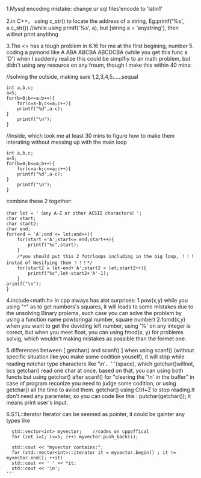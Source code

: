 1.Mysql encoding mistake: change ur sql files'encode to 'latin1'

2.in C++， using c_str() to locate the address of a string, Eg:printf('%s', a.c_str()) //while using printf('%s', a), but [string a = 'anystring'], then willnot print anytihng

3.The <<C plus prime vol.6>> has a tough problem in 6.16 for me at the first begining, number 5. coding a pymorid like
A
ABA
ABCBA
ABCDCBA
(while you get this func a 'D')
when I suddenly realize this could be simplfiy to an math problem, but didn't using any resource on any froum, though I make this within 40 mins:

//solving the outside, making sure 1,2,3,4,5……sequal
    
    int a,b,c;
    a=5;
    for(b=0;b<=a;b++){
        for(c=a-b;c<=a;c++){
        printf("%d",a-c);
    }
        printf("\n");
    }

//inside, which took me at least 30 mins to figure how to make them interating without messing up with the main loop
    
    int a,b,c;
    a=5;
    for(b=0;b<=a;b++){
        for(c=a-b;c<=a;c++){
        printf("%d",a-c);
    }
        printf("\n");
    }

combine these 2 together:

    char let = '（any A-Z or other ACSII characters）';
    char start;
    char start2;
    char end;
    for(end = 'A';end <= let;end++){
        for(start ='A';start<= end;start++){
            printf("%c",start);  
        }
        /*you should put this 2 fotrloops including in the big loop, ！！！instad of Nesifying them ！！！*/
        for(start2 = let-end+'A';start2 < let;start2++){
            printf("%c",let-start2+'A'-1);  
        }
    printf("\n");  
    }


4.include<math.h> in cpp always has alot surprises:
 1.pow(x,y) while you using "^" as to get numbers's squares, it will leads to some mistakes due to the unsolving Binary prolems, such case you can solve the problem by using a function name pow(oringal number, square number)
 2.fomd(x,y) when you want to get the deviding left number, using '%' on any integer is corect, but when you meet float, you can using fmod(x, y) for problems solvig, which wouldn't making mistakes as possible than the formet one.

5.differences between [ getchar() and scanf() ]
    when using scanf() (without specific situation like:you make some codition youself), it will stop while reading notchar type characters like '\n'、' '(space), which getchar()willnot, bcs getchar() read one char at once. based on that, you can using both functs but using getchar() after scanf() for "clearing the '\n' in the buffer" in case of program reconize you need to judge some codition, or using getchar() all the time to aviod them.
    getchar() using Ctrl+Z to stop reading.It don't need any parameter, so you can code like this : putchar(getchar()); it means print user's input.

6.STL::iterator
    Iterator can be seemed as pointer, it could be gainter any types like 
    
      std::vector<int> myvector;    //codes on cppoffical
      for (int i=1; i<=5; i++) myvector.push_back(i);
      
      std::cout << "myvector contains:";
      for (std::vector<int>::iterator it = myvector.begin() ; it != myvector.end(); ++it)
      std::cout << ' ' << *it;
      std::cout << '\n';
    '''
 





